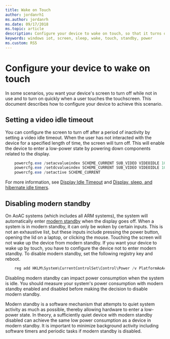 ```yaml
---
title: Wake on Touch
author: jordanrh1
ms.author: jordanrh
ms.date: 09/17/2018
ms.topic: article
description: Configure your device to wake on touch, so that it turns off while not in use but turns on quickly when you touch the screen. Set a video idle timeout.
keywords: windows iot, screen, sleep, wake, touch, standby, power
ms.custom: RS5
---
```


# Configure your device to wake on touch

In some scenarios, you want your device's screen to turn off while not in use and to turn on quickly when a user touches the touchscreen. This document describes how to configure your device to achieve this scenario.

## Setting a video idle timeout

You can configure the screen to turn off after a period of inactivity by setting a video idle timeout. When the user has not interacted with the device for a specified length of time, the screen will turn off. This will enable the device to enter a low-power state by powering down components related to the display.

```powershell
	powercfg.exe /setacvalueindex SCHEME_CURRENT SUB_VIDEO VIDEOIDLE 10
	powercfg.exe /setdcvalueindex SCHEME_CURRENT SUB_VIDEO VIDEOIDLE 10
	powercfg.exe /setactive SCHEME_CURRENT
```

For more information, see [Display Idle Timeout](/windows-hardware/customize/power-settings/display-settings-display-idle-timeout) and [Display, sleep, and hibernate idle timers](/windows-hardware/design/device-experiences/display--sleep--and-hibernate-idle-timers).

## Disabling modern standby

On AoAC systems (which includes all ARM systems), the system will automatically enter [modern standby](/windows-hardware/design/device-experiences/modern-standby) when the display goes off. When a system is in modern standby, it can only be woken by certain inputs. This is not an exhaustive list, but these inputs include pressing the power button, opening the lid on a laptop, or clicking the mouse. Touching the screen will not wake up the device from modern standby. If you want your device to wake up by touch, you have to configure the device not to enter modern standby. To disable modern standby, set the following registry key and reboot.

```powershell
	reg add HKLM\System\CurrentControlSet\Control\Power /v PlatformAoAcOverride /t REG_DWORD /d 0
```
	
Disabling modern standby can impact power consumption when the system is idle. You should measure your system's power consumption with modern standby enabled and disabled before making the decision to disable modern standby.

Modern standby is a software mechanism that attempts to quiet system activity as much as possible, thereby allowing hardware to enter a low-power state. In theory, a sufficiently quiet device with modern standby disabled can achieve the same low power consumption as a device in modern standby. It is important to minimize background activity including software timers and periodic tasks if modern standby is disabled.
